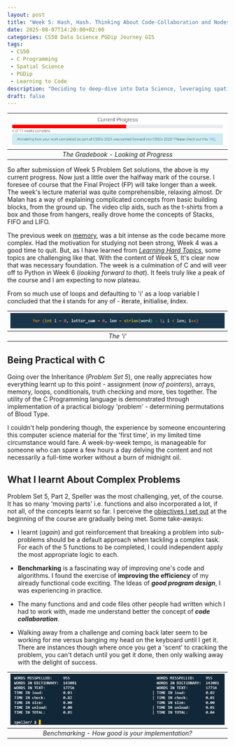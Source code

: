 ```yaml
---
layout: post
title: "Week 5: Hash, Hash. Thinking About Code-Collaboration and Nodes"
date: 2025-08-07T14:20:00+02:00
categories: CS50 Data Science PGDip Journey GIS
tags: 
 - CS50
 - C Programming
 - Spatial Science
 - PGDip
 - Learning to Code
description: "Deciding to deep-dive into Data Science, leveraging spatial data expertise and writing about the break."
draft: false
--- 
```

| <img src="/images/progress_week_5_of_11.png" alt="Pogress Bar"/> |
|:--:|
| *The Gradebook - Looking at Progress* |

So after submission of Week 5 Problem Set solutions, the above is my current progress. Now just a little over the halfway mark of the course. I foresee of course that the Final Project (FP) will take longer than a week. The week's lecture material was quite comprehensible, relaxing almost. Dr Malan has a way of explaining complicated concepts from basic building blocks, from the ground up. The video clip aids, such as the t-shirts from a box and those from hangers, really drove home the concepts of Stacks, FIFO and LIFO.

The previous week on [memory](https://erickndava.github.io/cs50/data/science/pgdip/journey/gis/2025/07/31/Week-4-Pointers-Memory-and-16-Digits-to-Work-With/), was a bit intense as the code became more complex. Had the motivation for studying not been strong, Week 4 was a good time to quit. But, as I have learned from *[Learning Hard Topics](https://erickndava.github.io/cs50/data/science/pgdip/journey/gis/2025/07/31/Week-4-Pointers-Memory-and-16-Digits-to-Work-With/)*, some topics are challenging like that. With the content of Week 5, It's clear now that was necessary foundation. The week is a culmination of C and will veer off to Python in Week 6 (*looking forward to that*). It feels truly like a peak of the course and I am expecting to now plateau. 

From so much use of loops and defaulting to 'i' as a loop variable I concluded that the **i** stands for any of - **i**terate, **i**nitialise, **i**ndex.

| <img src="/images/iterator.png" alt="For Loop"/> |
|:--:|
| *The 'i'* |


## Being Practical with C


Going over the Inheritance (*Problem Set 5*),  one really appreciates how everything learnt up to this point - assignment (*now of pointers*), arrays, memory, loops, conditionals, truth checking and more, ties together. The utility of the C Programming language is demonstrated through implementation of a practical biology 'problem' - determining permutations of Blood Type.

I couldn't help pondering though, the experience by someone encountering this computer science material for the 'first time', in my limited time circumstance would fare. A week-by-week tempo,  is manageable  for someone who can spare a few hours a day delving the content and not necessarily a full-time worker without a burn of midnight oil.

## What I learnt About Complex Problems

Problem Set 5, Part 2, Speller was the most challenging, yet, of the course. It has so many 'moving parts' i.e. functions and also incorporated a lot, if not all, of the concepts learnt so far.  I perceive the [objectives I set out](https://erickndava.github.io/cs50/data-science/pgdip-journey/2025/06/15/Why-I-Took-Harvard's-CS50-as-a-Mid-Career-Spatial-Scientist/) at the beginning of the course are gradually being met. Some take-aways:

- I learnt (*again*) and got reinforcement that breaking a problem into sub-problems should be a default approach when tackling a complex task. For each of the 5 functions to be completed, I could independent  apply the most appropriate logic to each.

- **Benchmarking** is a fascinating way of improving one's code and algorithms. I found the exercise of **improving the efficiency** of my already functional code exciting. The Ideas of ***good program design***, I was experiencing in practice.

- The many functions and and code files other people had written which I had to work with, made me understand better the concept of ***code collaboration***.

- Walking away from a challenge and coming back later seem to be working for me versus banging my head on the keyboard until I get it. There are instances though where once you get a 'scent' to cracking the problem, you can't detach until you get it done, then only walking away with the delight of success.

| <img src="/images/benchmarking.png" alt="Benchmarking Image"/> |
|:--:|
| *Benchmarking - How good is your implementation?* |
